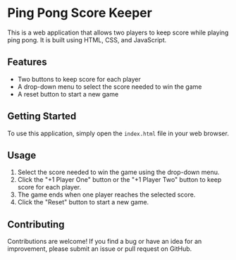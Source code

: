 # Ping Pong Score Keeper

This is a web application that allows two players to keep score while playing ping pong. It is built using HTML, CSS, and JavaScript.

## Features

- Two buttons to keep score for each player
- A drop-down menu to select the score needed to win the game
- A reset button to start a new game

## Getting Started

To use this application, simply open the `index.html` file in your web browser.

## Usage

1. Select the score needed to win the game using the drop-down menu.
2. Click the "+1 Player One" button or the "+1 Player Two" button to keep score for each player.
3. The game ends when one player reaches the selected score.
4. Click the "Reset" button to start a new game.

## Contributing

Contributions are welcome! If you find a bug or have an idea for an improvement, please submit an issue or pull request on GitHub.
